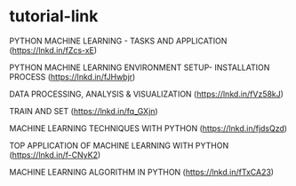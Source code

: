 # tutorial-link

PYTHON MACHINE LEARNING - TASKS AND APPLICATION
(https://lnkd.in/fZcs-xE)

PYTHON MACHINE LEARNING ENVIRONMENT SETUP- INSTALLATION PROCESS
(https://lnkd.in/fJHwbjr)

DATA PROCESSING, ANALYSIS & VISUALIZATION
(https://lnkd.in/fVz58kJ)

TRAIN AND SET
(https://lnkd.in/fq_GXjn)

MACHINE LEARNING TECHNIQUES WITH PYTHON
(https://lnkd.in/fjdsQzd)

TOP APPLICATION OF MACHINE LEARNING WITH PYTHON
(https://lnkd.in/f-CNyK2)

MACHINE LEARNING ALGORITHM IN PYTHON 
(https://lnkd.in/fTxCA23)
